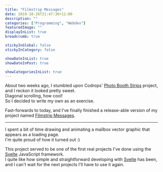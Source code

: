 ```yaml
---
title: "Filmstrip Messages"
date: 2019-10-26T21:47:30+11:00
description: ""
categories: ["Programming", "Webdev"]
featuredImage: ""
displayInList: true
breadcrumb: true

stickyInGlobal: false
stickyInCategory: false

showDateInList: true
showDateInPost: true

showCategoriesInList: true
---
```


[Filmstrip Messages]:https://featherbear.github.io/filmstrip-messages/

About two weeks ago, I stumbled upon Codrops' [Photo Booth Strips](https://tympanus.net/codrops/2012/08/01/photo-booth-strips-with-lightbox/) project, and I reckon it looked pretty sweet.  
Diagonal scrolling, how cool!  
So I decided to write my own as an exercise.

Fast-forwards to today, and I've finally finished a release-able version of my project named [Filmstrip Messages].  

---

I spent a bit of time drawing and animating a mailbox vector graphic that appears as a loading page.  
I'm quite proud of how it turned out :)

This project served to be one of the first real projects I've done using the [Svelte](https://svelte.dev/) JavaScript framework.  
I quite like how simple and straightforward developing with [Svelte](https://svelte.dev/) has been, and I can't wait for the next projects I'll have to use it again.


